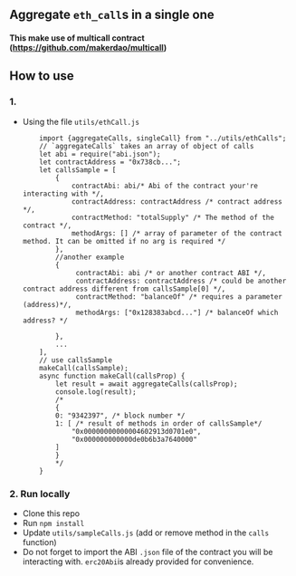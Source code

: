 ## Aggregate `eth_call`s in a single one
#### This make use of multicall contract (https://github.com/makerdao/multicall)

## How to use
### 1. 
- Using the file `utils/ethCall.js`
    ```
        import {aggregateCalls, singleCall} from "../utils/ethCalls";
        // `aggregateCalls` takes an array of object of calls 
        let abi = require("abi.json");
        let contractAddress = "0x738cb...";
        let callsSample = [
            {
                contractAbi: abi/* Abi of the contract your're interacting with */,
                contractAddress: contractAddress /* contract address */,
                contractMethod: "totalSupply" /* The method of the contract */,
                methodArgs: [] /* array of parameter of the contract method. It can be omitted if no arg is required */
            },
            //another example
            {
                 contractAbi: abi /* or another contract ABI */,
                 contractAddress: contractAddress /* could be another contract address different from callsSample[0] */,
                 contractMethod: "balanceOf" /* requires a parameter (address)*/, 
                 methodArgs: ["0x128383abcd..."] /* balanceOf which address? */
                 
            },
            ...
        ],
        // use callsSample
        makeCall(callsSample);
        async function makeCall(callsProp) {
            let result = await aggregateCalls(callsProp);
            console.log(result);
            /* 
            {
            0: "9342397", /* block number */
            1: [ /* result of methods in order of callsSample*/
                "0x00000000000004602913d0701e0",
                "0x000000000000de0b6b3a7640000"
            ]
            }
            */
        }
    ```
### 2. Run locally
- Clone this repo
- Run `npm install`
- Update `utils/sampleCalls.js` (add or remove method in the `calls` function)
- Do not forget to import the ABI `.json` file of the contract you will be interacting with. `erc20Abi`is already provided for convenience.